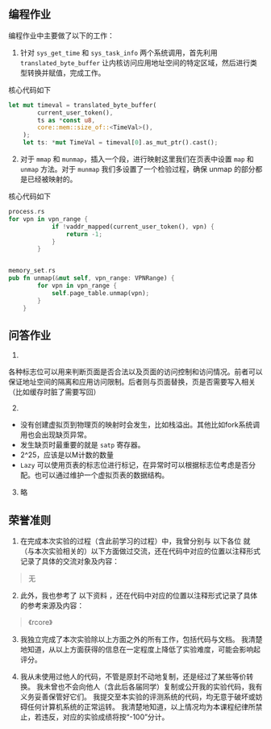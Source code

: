 ## 编程作业
编程作业中主要做了以下的工作：

1. 针对 `sys_get_time` 和 `sys_task_info` 两个系统调用，首先利用`translated_byte_buffer` 让内核访问应用地址空间的特定区域，然后进行类型转换并赋值，完成工作。

核心代码如下
```rust 
let mut timeval = translated_byte_buffer(
        current_user_token(),
        ts as *const u8,
        core::mem::size_of::<TimeVal>(),
    );
    let ts: *mut TimeVal = timeval[0].as_mut_ptr().cast();
```

2. 对于 `mmap` 和 `munmap`，插入一个段，进行映射这里我们在页表中设置 `map` 和 `unmap` 方法。对于 `munmap` 我们多设置了一个检验过程，确保 unmap 的部分都是已经被映射的。

核心代码如下
```rust
process.rs
for vpn in vpn_range {
            if !vaddr_mapped(current_user_token(), vpn) {
                return -1;
            }
        }


memory_set.rs
pub fn unmap(&mut self, vpn_range: VPNRange) {
        for vpn in vpn_range {
            self.page_table.unmap(vpn);
        }
    }
```
## 问答作业
1. 
各种标志位可以用来判断页面是否合法以及页面的访问控制和访问情况。前者可以保证地址空间的隔离和应用访问限制。后者则与页面替换，页是否需要写入相关（比如缓存时脏了需要写回）

2. 
- 没有创建虚拟页到物理页的映射时会发生，比如栈溢出。其他比如fork系统调用也会出现缺页异常。
- 发生缺页时最重要的就是 `satp` 寄存器。
- 2^25，应该是以M计数的数量
- `Lazy` 可以使用页表的标志位进行标记，在异常时可以根据标志位考虑是否分配。也可以通过维护一个虚拟页表的数据结构。

3.  略


## 荣誉准则
1. 在完成本次实验的过程（含此前学习的过程）中，我曾分别与 以下各位 就（与本次实验相关的）以下方面做过交流，还在代码中对应的位置以注释形式记录了具体的交流对象及内容：
> 无
2. 此外，我也参考了 以下资料 ，还在代码中对应的位置以注释形式记录了具体的参考来源及内容：
> 《rcore》

3. 我独立完成了本次实验除以上方面之外的所有工作，包括代码与文档。 我清楚地知道，从以上方面获得的信息在一定程度上降低了实验难度，可能会影响起评分。

4. 我从未使用过他人的代码，不管是原封不动地复制，还是经过了某些等价转换。 我未曾也不会向他人（含此后各届同学）复制或公开我的实验代码，我有义务妥善保管好它们。 我提交至本实验的评测系统的代码，均无意于破坏或妨碍任何计算机系统的正常运转。 我清楚地知道，以上情况均为本课程纪律所禁止，若违反，对应的实验成绩将按“-100”分计。
